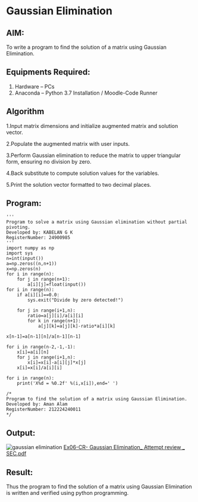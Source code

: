 # Gaussian Elimination

## AIM:
To write a program to find the solution of a matrix using Gaussian Elimination.

## Equipments Required:
1. Hardware – PCs
2. Anaconda – Python 3.7 Installation / Moodle-Code Runner

## Algorithm
1.Input matrix dimensions and initialize augmented matrix and solution vector.

2.Populate the augmented matrix with user inputs.

3.Perform Gaussian elimination to reduce the matrix to upper triangular form, ensuring no division by zero.

4.Back substitute to compute solution values for the variables.

5.Print the solution vector formatted to two decimal places.

## Program:
```
'''
Program to solve a matrix using Gaussian elimination without partial pivoting.
Developed by: KABELAN G K
RegisterNumber: 24900985
'''
import numpy as np
import sys
n=int(input())
a=np.zeros((n,n+1))
x=np.zeros(n)
for i in range(n):
    for j in range(n+1):
        a[i][j]=float(input())
for i in range(n):
    if a[i][i]==0.0:
        sys.exit("Divide by zero detected!")
        
    for j in range(i+1,n):
        ratio=a[j][i]/a[i][i]
        for k in range(n+1):
            a[j][k]=a[j][k]-ratio*a[i][k]

x[n-1]=a[n-1][n]/a[n-1][n-1]

for i in range(n-2,-1,-1):
    x[i]=a[i][n]
    for j in range(i+1,n):
        x[i]=x[i]-a[i][j]*x[j]
    x[i]=x[i]/a[i][i]
        
for i in range(n):
    print('X%d = %0.2f' %(i,x[i]),end=' ')

/*
Program to find the solution of a matrix using Gaussian Elimination.
Developed by: Aman Alam
RegisterNumber: 212224240011
*/
```

## Output:
![gaussian elimination]()
[Ex06-CR- Gaussian Elimination_ Attempt review _ SEC.pdf](https://github.com/user-attachments/files/23090031/Ex06-CR-.Gaussian.Elimination_.Attempt.review._.SEC.pdf)


## Result:
Thus the program to find the solution of a matrix using Gaussian Elimination is written and verified using python programming.


